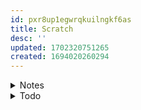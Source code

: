 ```yaml
---
id: pxr8up1egwrqkuilngkf6as
title: Scratch
desc: ''
updated: 1702320751265
created: 1694020260294
---
```


<!-- start of 'notes' section -->
<details>
    <summary>Notes</summary>

#
```mermaid
graph TD;
    guide --> overview
        overview --> 
        key-components
        overview --> 
        structure-of-document
        overview --> 
        role-in-web-dev
        overview -->
        web-dev-ecosystem
        overview -->
        seo-and-accessibility
        overview -->
        evolution-with-HTML5
        overview -->
        summary
```


---
</details>
<!-- end of 'notes' section -->



<!-- start of 'todo' section -->
<details>
    <summary>Todo</summary>

#
1. [x] 08.md
    1. [x] add
    1. [x] modify
    1. [x] commit
1. [x] git push
1. [x] root.md
    1. [x] modify
    1. [x] commit
1. [x] git push
1. [ ] learn html
    1. [ ] overview.md
        1. [x] add
        1. [ ] modify
    1. [ ] .key-components.md
        1. [x] add
        1. [ ] modify
    1. [ ] .structure-of-document.md
        1. [x] add
        1. [ ] modify
    1. [ ] .role-in-web-dev.md
        1. [x] add
        1. [ ] modify
    1. [ ] .web-dev-ecosystem.md
        1. [x] add
        1. [ ] modify
    1. [ ] .seo-and-accessibility.md
        1. [x] add
        1. [ ] modify
    1. [ ] .evolution-with-HTML5.md
        1. [x] add
        1. [ ] modify
    1. [ ] .summary.md
        1. [x] add
        1. [ ] modify
---
</details>
<!-- end of 'todo' section -->